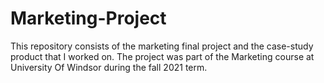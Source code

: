 # Marketing-Project
This repository consists of the marketing final project and the case-study product that I worked on. The project was part of the Marketing course at University Of Windsor during the fall 2021 term.
